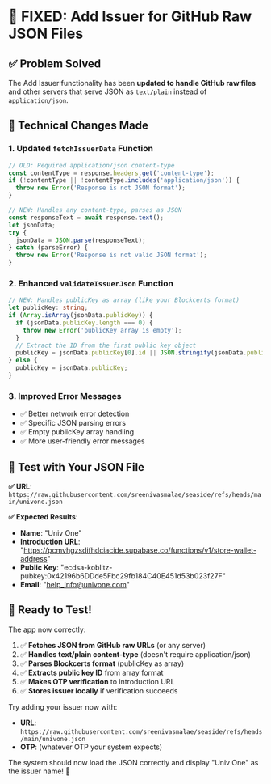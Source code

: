 # 🎯 **FIXED: Add Issuer for GitHub Raw JSON Files**

## ✅ **Problem Solved**

The Add Issuer functionality has been **updated to handle GitHub raw files** and other servers that serve JSON as `text/plain` instead of `application/json`.

## 🔧 **Technical Changes Made**

### **1. Updated `fetchIssuerData` Function**
```typescript
// OLD: Required application/json content-type
const contentType = response.headers.get('content-type');
if (!contentType || !contentType.includes('application/json')) {
  throw new Error('Response is not JSON format');
}

// NEW: Handles any content-type, parses as JSON
const responseText = await response.text();
let jsonData;
try {
  jsonData = JSON.parse(responseText);
} catch (parseError) {
  throw new Error('Response is not valid JSON format');
}
```

### **2. Enhanced `validateIssuerJson` Function**
```typescript
// NEW: Handles publicKey as array (like your Blockcerts format)
let publicKey: string;
if (Array.isArray(jsonData.publicKey)) {
  if (jsonData.publicKey.length === 0) {
    throw new Error('publicKey array is empty');
  }
  // Extract the ID from the first public key object
  publicKey = jsonData.publicKey[0].id || JSON.stringify(jsonData.publicKey[0]);
} else {
  publicKey = jsonData.publicKey;
}
```

### **3. Improved Error Messages**
- ✅ Better network error detection
- ✅ Specific JSON parsing errors
- ✅ Empty publicKey array handling
- ✅ More user-friendly error messages

## 🧪 **Test with Your JSON File**

**✅ URL**: `https://raw.githubusercontent.com/sreenivasmalae/seaside/refs/heads/main/univone.json`

**✅ Expected Results**:
- **Name**: "Univ One"
- **Introduction URL**: "https://pcmvhgzsdifhdciacide.supabase.co/functions/v1/store-wallet-address"  
- **Public Key**: "ecdsa-koblitz-pubkey:0x42196b6DDde5Fbc29fb184C40E451d53b023f27F"
- **Email**: "help_info@univone.com"

## 🎉 **Ready to Test!**

The app now correctly:
1. ✅ **Fetches JSON from GitHub raw URLs** (or any server)
2. ✅ **Handles text/plain content-type** (doesn't require application/json)
3. ✅ **Parses Blockcerts format** (publicKey as array)
4. ✅ **Extracts public key ID** from array format
5. ✅ **Makes OTP verification** to introduction URL
6. ✅ **Stores issuer locally** if verification succeeds

Try adding your issuer now with:
- **URL**: `https://raw.githubusercontent.com/sreenivasmalae/seaside/refs/heads/main/univone.json`
- **OTP**: (whatever OTP your system expects)

The system should now load the JSON correctly and display "Univ One" as the issuer name! 🚀
